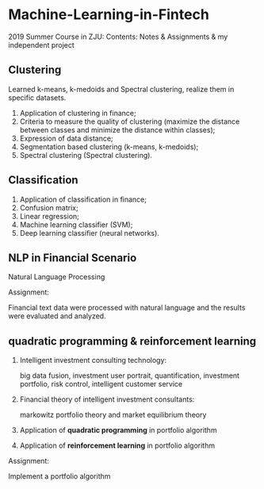 # Machine-Learning-in-Fintech
2019 Summer Course in ZJU: 
Contents: 
Notes & Assignments & my independent project





## Clustering

Learned k-means, k-medoids and Spectral clustering, realize them in specific datasets.

1. Application of clustering in finance;
2. Criteria to measure the quality of clustering (maximize the distance between classes and minimize the distance within classes);
3. Expression of data distance;
4. Segmentation based clustering (k-means, k-medoids);
5.  Spectral clustering (Spectral clustering).





## Classification

1. Application of classification in finance;
2. Confusion matrix;
3. Linear regression;
4. Machine learning classifier (SVM);
5. Deep learning classifier (neural networks).



## NLP in Financial Scenario

Natural Language Processing



Assignment:

Financial text data were processed with natural language and the results were evaluated and analyzed.



## quadratic programming & reinforcement learning

1. Intelligent investment consulting technology: 

   big data fusion, investment user portrait, quantification, investment portfolio, risk control, intelligent customer service

2. Financial theory of intelligent investment consultants: 

   markowitz portfolio theory and market equilibrium theory

3. Application of **quadratic programming** in portfolio algorithm

4. Application of **reinforcement learning** in portfolio algorithm



Assignment: 

Implement a portfolio algorithm
